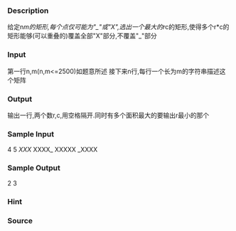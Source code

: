 
### Description
给定n*m的矩形,每个点仅可能为"_"或"X",选出一个最大的r*c的矩形,使得多个r*c的矩形能够(可以重叠的)覆盖全部"X"部分,不覆盖"_"部分

### Input
第一行n,m(n,m<=2500)如题意所述
接下来n行,每行一个长为m的字符串描述这个矩阵

### Output
输出一行,两个数r,c,用空格隔开.同时有多个面积最大的要输出r最小的那个
### Sample Input
4 5
_XXX_
XXXX_
XXXXX
_XXXX

### Sample Output
2 3
### Hint

### Source
